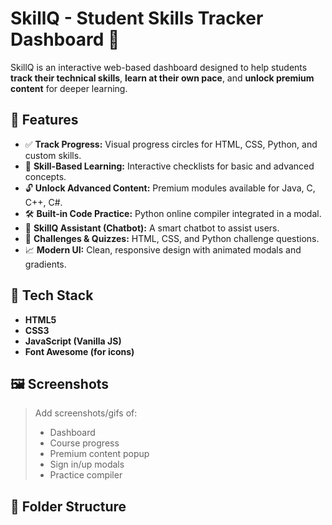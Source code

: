 # SkillQ - Student Skills Tracker Dashboard 🚀

SkillQ is an interactive web-based dashboard designed to help students **track their technical skills**, **learn at their own pace**, and **unlock premium content** for deeper learning.

## 🌟 Features

- ✅ **Track Progress:** Visual progress circles for HTML, CSS, Python, and custom skills.
- 🧠 **Skill-Based Learning:** Interactive checklists for basic and advanced concepts.
- 🔓 **Unlock Advanced Content:** Premium modules available for Java, C, C++, C#.
- 🛠️ **Built-in Code Practice:** Python online compiler integrated in a modal.
- 💬 **SkillQ Assistant (Chatbot):** A smart chatbot to assist users.
- 🎯 **Challenges & Quizzes:** HTML, CSS, and Python challenge questions.
- 📈 **Modern UI:** Clean, responsive design with animated modals and gradients.

## 🧰 Tech Stack

- **HTML5**
- **CSS3**
- **JavaScript (Vanilla JS)**
- **Font Awesome (for icons)**

## 🖼️ Screenshots

> Add screenshots/gifs of:
> - Dashboard
> - Course progress
> - Premium content popup
> - Sign in/up modals
> - Practice compiler

## 📂 Folder Structure

